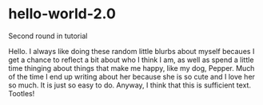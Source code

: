 # hello-world-2.0
Second round in tutorial


Hello. I always like doing these random little blurbs about myself becaues I get a chance to reflect a bit about who I think I am, as well as spend a little time thinging about things that make me happy, like my dog, Pepper. Much of the time I end up writing about her because she is so cute and I love her so much. It is just so easy to do. Anyway, I think that this is sufficient text. Tootles!
